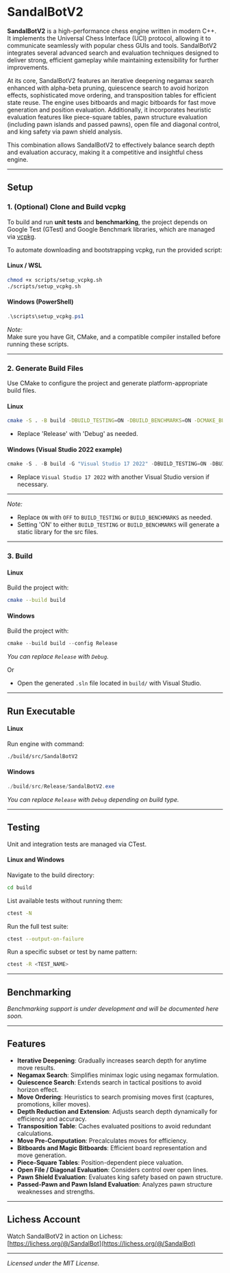 # SandalBotV2

**SandalBotV2** is a high-performance chess engine written in modern C++.  
It implements the Universal Chess Interface (UCI) protocol, allowing it to communicate seamlessly with popular chess GUIs and tools. SandalBotV2 integrates several advanced search and evaluation techniques designed to deliver strong, efficient gameplay while maintaining extensibility for further improvements.

At its core, SandalBotV2 features an iterative deepening negamax search enhanced with alpha-beta pruning, quiescence search to avoid horizon effects, sophisticated move ordering, and transposition tables for efficient state reuse. The engine uses bitboards and magic bitboards for fast move generation and position evaluation. Additionally, it incorporates heuristic evaluation features like piece-square tables, pawn structure evaluation (including pawn islands and passed pawns), open file and diagonal control, and king safety via pawn shield analysis.

This combination allows SandalBotV2 to effectively balance search depth and evaluation accuracy, making it a competitive and insightful chess engine.

---

## Setup

### 1. (Optional) Clone and Build vcpkg

To build and run **unit tests** and **benchmarking**, the project depends on Google Test (GTest) and Google Benchmark libraries, which are managed via [vcpkg](https://github.com/microsoft/vcpkg).

To automate downloading and bootstrapping vcpkg, run the provided script:

#### Linux / WSL

```bash
chmod +x scripts/setup_vcpkg.sh
./scripts/setup_vcpkg.sh
```

#### Windows (PowerShell)

```powershell
.\scripts\setup_vcpkg.ps1
```

*Note:*  
Make sure you have Git, CMake, and a compatible compiler installed before running these scripts.

---

### 2. Generate Build Files

Use CMake to configure the project and generate platform-appropriate build files.

#### Linux

```bash
cmake -S . -B build -DBUILD_TESTING=ON -DBUILD_BENCHMARKS=ON -DCMAKE_BUILD_TYPE=Release
```

- Replace 'Release' with 'Debug' as needed.

#### Windows (Visual Studio 2022 example)

```powershell
cmake -S . -B build -G "Visual Studio 17 2022" -DBUILD_TESTING=ON -DBUILD_BENCHMARKS=ON
```

- Replace `Visual Studio 17 2022` with another Visual Studio version if necessary.

---

*Note:*
- Replace `ON` with `OFF` to `BUILD_TESTING` or `BUILD_BENCHMARKS` as needed.
- Setting 'ON' to either `BUILD_TESTING` or `BUILD_BENCHMARKS` will generate a static library for the src files.

---

### 3. Build

#### Linux

Build the project with:

```bash
cmake --build build
```

#### Windows

Build the project with:

```powershell
cmake --build build --config Release
```

*You can replace `Release` with `Debug`.*

Or

- Open the generated `.sln` file located in `build/` with Visual Studio.  

---

## Run Executable

#### Linux

Run engine with command:

```bash
./build/src/SandalBotV2
```

#### Windows

```powershell
./build/src/Release/SandalBotV2.exe
```

*You can replace `Release` with `Debug` depending on build type.*

---

## Testing

Unit and integration tests are managed via CTest.

#### Linux and Windows

Navigate to the build directory:

```bash
cd build
```

List available tests without running them:

```bash
ctest -N
```

Run the full test suite:

```bash
ctest --output-on-failure
```

Run a specific subset or test by name pattern:

```bash
ctest -R <TEST_NAME>
```

---

## Benchmarking

*Benchmarking support is under development and will be documented here soon.*

---

## Features

- **Iterative Deepening**: Gradually increases search depth for anytime move results.  
- **Negamax Search**: Simplifies minimax logic using negamax formulation.  
- **Quiescence Search**: Extends search in tactical positions to avoid horizon effect.  
- **Move Ordering**: Heuristics to search promising moves first (captures, promotions, killer moves).  
- **Depth Reduction and Extension**: Adjusts search depth dynamically for efficiency and accuracy.  
- **Transposition Table**: Caches evaluated positions to avoid redundant calculations.  
- **Move Pre-Computation**: Precalculates moves for efficiency.  
- **Bitboards and Magic Bitboards**: Efficient board representation and move generation.  
- **Piece-Square Tables**: Position-dependent piece valuation.  
- **Open File / Diagonal Evaluation**: Considers control over open lines.  
- **Pawn Shield Evaluation**: Evaluates king safety based on pawn structure.  
- **Passed-Pawn and Pawn Island Evaluation**: Analyzes pawn structure weaknesses and strengths.

---

## Lichess Account

Watch SandalBotV2 in action on Lichess:  
[https://lichess.org/@/SandalBot](https://lichess.org/@/SandalBot)

---

*Licensed under the MIT License.*
